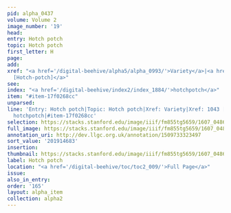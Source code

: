 ```yaml
---
pid: alpha_0437
volume: Volume 2
image_number: '19'
head:
entry: Hotch potch
topic: Hotch potch
first_letter: H
page:
add:
xref: "<a href='/digital-beehive/alpha5/alpha_0993/'>Variety</a>|<a href='/digital-beehive/num5/num_1396/'>1043
  [Hotch-potch]</a>"
see:
index: "<a href='/digital-beehive/index2/index_1884/'>hotchpotch</a>"
item: "#item-17f0268cc"
unparsed:
line: 'Entry: Hotch potch|Topic: Hotch potch|Xref: Variety|Xref: 1043 [Hotch-potch]|Index:
  hotchpotch|#item-17f0268cc'
selection: https://stacks.stanford.edu/image/iiif/fm855tg5659/1607_0486/357,4683,3004,344/full/0/default.jpg
full_image: https://stacks.stanford.edu/image/iiif/fm855tg5659/1607_0486/full/full/0/default.jpg
annotation_uri: http://dev.llgc.org.uk/annotation/1509733323497
sort_value: '201914683'
insertion:
thumbnail: https://stacks.stanford.edu/image/iiif/fm855tg5659/1607_0486/357,4683,600,180/250,/0/default.jpg
label: Hotch potch
location: "<a href='/digital-beehive/toc/toc2_009/'>Full Page</a>"
issue:
also_in_entry:
order: '165'
layout: alpha_item
collection: alpha2
---
```

